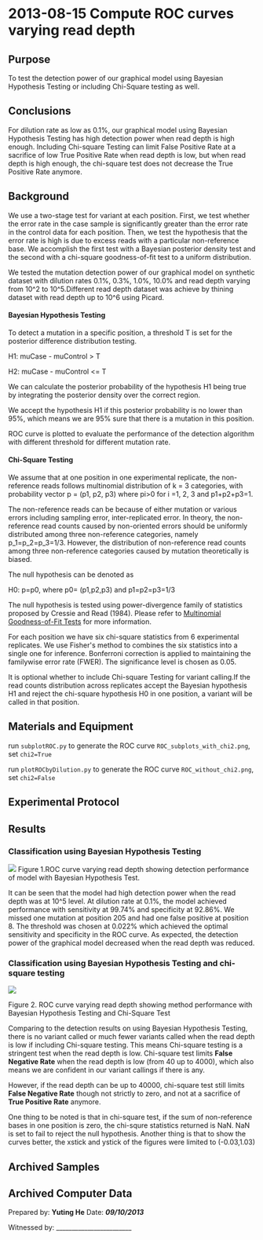 2013-08-15 Compute ROC curves varying read depth
==============================

Purpose
------------
To test the detection power of our graphical model using Bayesian Hypothesis Testing or including Chi-Square testing as well.

Conclusions
-----------------
For dilution rate as low as 0.1%, our graphical model using Bayesian Hypothesis Testing has high detection power when read depth is high enough. Including Chi-square Testing can limit False Positive Rate at a sacrifice of low True Positive Rate when read depth is low, but when read depth is high enough, the chi-square test does not decrease the True Positive Rate anymore.

Background
-----------------
We use a two-stage test for variant at each position. First, we test whether the error rate in the case sample is significantly greater than the error rate in the control data for each position. Then, we test the hypothesis that the error rate is high is due to excess reads with a particular non-reference base. We accomplish the first test with a Bayesian posterior density test and the second with a chi-square goodness-of-fit test to a uniform distribution.

We tested the mutation detection power of our graphical model on synthetic dataset with dilution rates 0.1%, 0.3%, 1.0%, 10.0% and read depth varying from 10^2 to 10^5.Different read depth dataset was achieve by thining dataset with read depth up to 10^6 using Picard.

#### Bayesian Hypothesis Testing

To detect a mutation in a specific position, a threshold T is set for the posterior difference distribution testing.


 H1: muCase - muControl > T 
 
 H2: muCase - muControl <= T


We can calculate the posterior probability of the hypothesis H1 being true by integrating the posterior density over the correct region.

We accept the hypothesis H1 if this posterior probability is no lower than 95%, which means we are 95% sure that there is a mutation in this position.

ROC curve is plotted to evaluate the performance of the detection algorithm with different threshold for different mutation rate. 

#### Chi-Square Testing
We assume that at one position in one experimental replicate, the non-reference reads follows multinomial distribution of k = 3 categories, with probability vector p = (p1, p2, p3) where pi>0 for i =1, 2, 3 and p1+p2+p3=1.

The non-reference reads can be because of either mutation or various errors including sampling error, inter-replicated error. In theory, the non-reference read counts caused by non-oriented errors should be uniformly distributed among three non-reference categories, namely p_1=p_2=p_3=1/3. However, the distribution of non-reference read counts among three non-reference categories caused by mutation theoretically is biased. 

The null hypothesis can be denoted as

 H0: p=p0, where p0= (p1,p2,p3) and p1=p2=p3=1/3

The null hypothesis is tested using power-divergence family of statistics proposed by Cressie and Read (1984). Please refer to [Multinomial Goodness-of-Fit Tests](http://www.jstor.org/stable/2345686) for more information.

For each position we have six chi-square statistics from 6 experimental replicates. We use Fisher's method to combines the six statistics into a single one for inference. Bonferroni correction is applied to maintaining the familywise error rate (FWER). The significance level is chosen as 0.05.

It is optional whether to include Chi-square Testing for variant calling.If the read counts distribution across replicates accept the Bayesian hypothesis H1 and reject the chi-square hypothesis H0 in one position, a variant will be called in that position.


Materials and Equipment
------------------------------
run `subplotROC.py` to generate the ROC curve `ROC_subplots_with_chi2.png`, set `chi2=True`

run `plotROCbyDilution.py` to generate the ROC curve `ROC_without_chi2.png`, set `chi2=False`

Experimental Protocol
---------------------------
Results
-----------


### Classification using Bayesian Hypothesis Testing

![](ROC_without_chi2.png)
Figure 1.ROC curve varying read depth showing detection performance of model with Bayesian Hypothesis Test.

It can be seen that the model had high detection power when the read depth was at 10^5 level. At dilution rate at 0.1%, the model achieved performance with sensitivity at 99.74% and specificity at 92.86%. We missed one mutation at position 205 and had one false positive at position 8. The threshold was chosen at 0.022% which achieved the optimal sensitivity and specificity in the ROC curve. As expected, the detection power of the graphical model decreased when the read depth was reduced.

### Classification using Bayesian Hypothesis Testing and chi-square testing
![](ROC_subplots_with_chi2.png)

Figure 2. ROC curve varying read depth showing method performance with Bayesian Hypothesis Testing and Chi-Square Test

Comparing to the detection results on using Bayesian Hypothesis Testing, there is no variant called or much fewer variants called when the read depth is low if including Chi-square testing. This means Chi-square testing is a stringent test when the read depth is low. Chi-square test limits **False Negative Rate** when the read depth is low (from 40 up to 4000), which also means we are confident in our variant callings if there is any. 

However, if the read depth can be up to 40000, chi-square test still limits **False Negative Rate** though not strictly to zero, and not at a sacrifice of **True Positive Rate** anymore. 

One thing to be noted is that in chi-square test, if the sum of non-reference bases in one position is zero, the chi-squre statistics returned is NaN. NaN is set to fail to reject the null hypothesis.
Another thing is that to show the curves better, the xstick and ystick of the figures were limited to (-0.03,1.03)


Archived Samples
-------------------------

Archived Computer Data
------------------------------


Prepared by: ________Yuting He________        Date: _________09/10/2013_________


Witnessed by: ________________________
